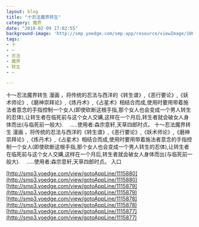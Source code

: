 ```yaml
---
layout: blog
title: "十忍法魔界转生"
category: 魔界
date: "2018-02-09 17:02:55"
background-image: 'http://smp.yoedge.com/smp-app/resource/viewImage/1001172appline.png'
tags:
- 十
- ~
- 忍法
- 魔界
- 转生
- ~

---
```

十〜忍法魔界转生 漫画 ，将传统的忍法与西洋的《转生谱》,《恶行要论》,《妖术师论》,《磨神崇拜论》,《炼丹术》,《占星术》相结合而成,使用时要用带着施法者意念的手指控制一个女人(即使砍断这根手指,那个女人也会变成一个男人转生的忍体),让转生者在临死前与这个女人交媾,这样在一个月后,转生者就会破女人身体而出(与临死前一般大). 　.....使用者:森宗意轩,天草四郎时贞。
十〜忍法魔界转生 漫画 ，将传统的忍法与西洋的《转生谱》,《恶行要论》,《妖术师论》,《磨神崇拜论》,《炼丹术》,《占星术》相结合而成,使用时要用带着施法者意念的手指控制一个女人(即使砍断这根手指,那个女人也会变成一个男人转生的忍体),让转生者在临死前与这个女人交媾,这样在一个月后,转生者就会破女人身体而出(与临死前一般大). 　.....使用者:森宗意轩,天草四郎时贞。
入口

[http://smp3.yoedge.com/view/gotoAppLine/1115880](http://smp3.yoedge.com/view/gotoAppLine/1115880)
[http://smp3.yoedge.com/view/gotoAppLine/1115879](http://smp3.yoedge.com/view/gotoAppLine/1115879)
[http://smp3.yoedge.com/view/gotoAppLine/1115878](http://smp3.yoedge.com/view/gotoAppLine/1115878)
[http://smp3.yoedge.com/view/gotoAppLine/1115877](http://smp3.yoedge.com/view/gotoAppLine/1115877)

        
